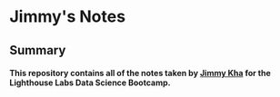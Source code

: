 # Jimmy's Notes 

## Summary

#### This repository contains all of the notes taken by [Jimmy Kha](https://github.com/JamesKha) for the Lighthouse Labs Data Science Bootcamp.